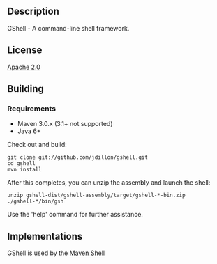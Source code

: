 <!--

    Copyright (c) 2009-present the original author or authors.

    Licensed under the Apache License, Version 2.0 (the "License");
    you may not use this file except in compliance with the License.
    You may obtain a copy of the License at

    http://www.apache.org/licenses/LICENSE-2.0

    Unless required by applicable law or agreed to in writing, software
    distributed under the License is distributed on an "AS IS" BASIS,
    WITHOUT WARRANTIES OR CONDITIONS OF ANY KIND, either express or implied.
    See the License for the specific language governing permissions and
    limitations under the License.

-->
Description
-----------

GShell - A command-line shell framework.

License
-------

[Apache 2.0](http://www.apache.org/licenses/LICENSE-2.0.html)


Building
--------

### Requirements

* Maven 3.0.x (3.1+ not supported)
* Java 6+

Check out and build:

    git clone git://github.com/jdillon/gshell.git
    cd gshell
    mvn install

After this completes, you can unzip the assembly and launch the shell:

    unzip gshell-dist/gshell-assembly/target/gshell-*-bin.zip
    ./gshell-*/bin/gsh

Use the 'help' command for further assistance.

Implementations
---------------

GShell is used by the [Maven Shell](https://github.com/jdillon/mvnsh)
